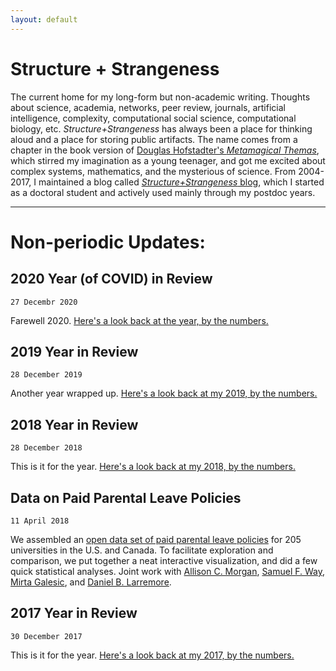 ```yaml
---
layout: default
---
```


# Structure + Strangeness

The current home for my long-form but non-academic writing. Thoughts about science, academia, networks, peer review, journals, artificial intelligence, complexity, computational social science, computational biology, etc. *Structure+Strangeness* has always been a place for thinking aloud and a place for storing public artifacts. The name comes from a chapter in the book version of [Douglas Hofstadter's *Metamagical Themas*](https://en.wikipedia.org/wiki/Metamagical_Themas), which stirred my imagination as a young teenager, and got me excited about complex systems, mathematics, and the mysterious of science. From 2004-2017, I maintained a blog called [*Structure+Strangeness* blog](http://www.cs.unm.edu/~aaron/blog/), which I started as a doctoral student and actively used mainly through my postdoc years.

-----

# Non-periodic Updates:

## 2020 Year (of COVID) in Review
```27 Decembr 2020```

Farewell 2020. [Here's a look back at the year, by the numbers.](2020_YiR)

## 2019 Year in Review
```28 December 2019```

Another year wrapped up. [Here's a look back at my 2019, by the numbers.](2019_YiR)

## 2018 Year in Review
```28 December 2018```

This is it for the year. [Here's a look back at my 2018, by the numbers.](2018_YiR)

## Data on Paid Parental Leave Policies
```11 April 2018```

We assembled an [open data set of paid parental leave policies](https://aaronclauset.github.io/parental-leave/) for 205 universities in the U.S. and Canada. To facilitate exploration and comparison, we put together a neat interactive visualization, and did a few quick statistical analyses. Joint work with [Allison C. Morgan](https://allisonmorgan.github.io), [Samuel F. Way](http://samfway.com), [Mirta Galesic](https://sites.google.com/site/mirtagalesic/), and [Daniel B. Larremore](https://larremorelab.github.io).

## 2017 Year in Review
```30 December 2017```

This is it for the year. [Here's a look back at my 2017, by the numbers.](2017_YiR)
